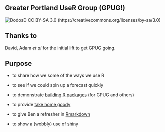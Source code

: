 ## Greater Portland UseR Group (GPUG!)

![DodosD CC BY-SA 3.0 (https://creativecommons.org/licenses/by-sa/3.0)](https://upload.wikimedia.org/wikipedia/commons/d/d7/Sad-pug.jpg)


## Thanks to 

David, Adam *et al* for the initial lift to get GPUG going. 

## Purpose

+ to share how we some of the ways we use R

+ to see if we could spin up a forecast quickly

+ to demonstrate [building R packages](http://r-pkgs.had.co.nz/) (for GPUG and others)

+ to provide [take home goody](https://github.com/BigelowLab/turtlewatch)

+ to give Ben a refresher in [Rmarkdown](https://rmarkdown.rstudio.com/)

+ to show a (wobbly) use of [shiny](https://shiny.rstudio.com/)
